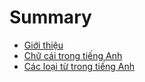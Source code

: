 # Summary

* [Giới thiệu](README.md)
* [Chữ cái trong tiếng Anh](chu-cai-trong-tieng-anh.md)
* [Các loại từ trong tiếng Anh](cac-loai-tu-trong-tieng-anh.md)

